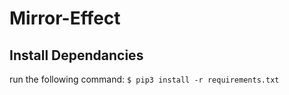 # Mirror-Effect

## Install Dependancies

run the following command: `$ pip3 install -r requirements.txt`